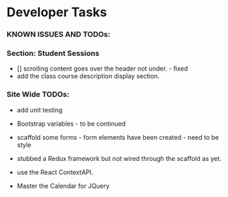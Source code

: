 # Developer Tasks

### KNOWN ISSUES AND TODOs:

### Section: Student Sessions
- [] scrolling content goes over the header not under. - fixed 
- add the class course description display section.

### Site Wide TODOs:
- add unit testing 
- Bootstrap variables - to be continued


- scaffold some forms - form elements have been created - need to be style

- stubbed a Redux framework but not wired through the scaffold as yet.

- use the React ContextAPI.

- Master the Calendar for JQuery